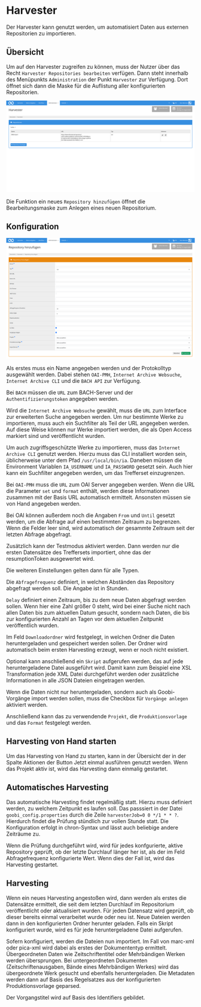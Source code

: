 # Harvester

Der Harvester kann genutzt werden, um automatisiert Daten aus externen Repositorien zu importieren. 

## Übersicht

Um auf den Harvester zugreifen zu können, muss der Nutzer über das Recht `Harvester Repositories bearbeiten` verfügen. Dann steht innerhalb des Menüpunkts `Administration` der Punkt `Harvester` zur Verfügung. Dort öffnet sich dann die Maske für die Auflistung aller konfigurierten Repositorien. 

![Liste der konfigurierten Repositorien in Goobi](screen1_de.png)

Die Funktion ein neues `Repository hinzufügen` öffnet die Bearbeitungsmaske zum Anlegen eines neuen Repositorium. 

## Konfiguration

![Bearbeitungsmaske zum hinzufügen von Repositorien](screen2_de.png)

Als erstes muss ein Name angegeben werden und der Protokolltyp ausgewählt werden. Dabei stehen `OAI-PMH`, `Internet Archive Websuche`, `Internet Archive CLI` und die `BACH API` zur Verfügung. 

Bei `BACH` müssen die `URL` zum BACH-Server und der `Authentifizierungstoken` angegeben werden.

Wird die `Internet Archive Websuche` gewählt, muss die `URL` zum Interface zur erweiterten Suche angegeben werden. Um nur bestimmte Werke zu importieren, muss auch ein Suchfilter als Teil der URL angegeben werden.
Auf diese Weise können nur Werke importiert werden, die als Open Access markiert sind und veröffentlicht wurden.

Um auch zugriffsgeschützte Werke zu importieren, muss das `Internet Archive CLI` genutzt werden. Hierzu muss das CLI installiert worden sein, üblicherweise unter dem Pfad `/usr/local/bin/ia`. Daneben müssen die Environment Variablen `IA_USERNAME` und `IA_PASSWORD` gesetzt sein. Auch hier kann ein Suchfilter angegeben werden, um das Trefferset einzugrenzen.

Bei `OAI-PMH` muss die `URL` zum OAI Server angegeben werden. Wenn die URL die Parameter `set` und `format` enthält, werden diese Informationen zusammen mit der Basis URL automatisch ermittelt. Ansonsten müssen sie von Hand angegeben werden.

Bei OAI können außerdem noch die Angaben `From` und `Until` gesetzt werden, um die Abfrage auf einen bestimmten Zeitraum zu begrenzen. Wenn die Felder leer sind, wird automatisch der gesammte Zeitraum seit der letzten Abfrage abgefragt.

Zusätzlich kann der Testmodus aktiviert werden. Dann werden nur die ersten Datensätze des Treffersets importiert, ohne das der resumptionToken ausgewertet wird.

Die weiteren Einstellungen gelten dann für alle Typen. 

Die `Abfragefrequenz` definiert, in welchen Abständen das Repository abgefragt werden soll. Die Angabe ist in Stunden.

`Delay` definiert einen Zeitraum, bis zu dem neue Daten abgefragt werden sollen. Wenn hier eine Zahl größer 0 steht, wird bei einer Suche nicht nach allen Daten bis zum aktuellen Datum gesucht, sondern nach Daten, die bis zur konfigurierten Anzahl an Tagen vor dem aktuellen Zeitpunkt veröffentlich wurden. 

Im Feld `Downloadordner` wird festgelegt, in welchen Ordner die Daten heruntergeladen und gespeichert werden sollen. Der Ordner wird automatisch beim ersten Harvesting erzeugt, wenn er noch nicht existiert.

Optional kann anschließend ein `Skript` aufgerufen werden, das auf jede heruntergeladene Datei ausgeführt wird. Damit kann zum Beispiel eine XSL Transformation jede XML Datei durchgeführt werden oder zusätzliche Informationen in alle JSON Dateien eingetragen werden.

Wenn die Daten nicht nur heruntergeladen, sondern auch als Goobi-Vorgänge import werden sollen, muss die Checkbox für `Vorgänge anlegen` aktiviert werden.

Anschließend kann das zu verwendende `Projekt`, die `Produktionsvorlage` und das `Format` festgelegt werden.

## Harvesting von Hand starten

Um das Harvesting von Hand zu starten, kann in der Übersicht der in der Spalte Aktionen der Button Jetzt einmal ausführen genutzt werden. Wenn das Projekt aktiv ist, wird das Harvesting dann einmalig gestartet.

## Automatisches Harvesting

Das automatische Harvesting findet regelmäßig statt. Hierzu muss definiert werden, zu welchem Zeitpunkt es laufen soll. Das passsiert in der Datei `goobi_config.properties` durch die Zeile `harvesterJob=0 0 */1 * * ?`. Hierdurch findet die Prüfung stündlich zur vollen Stunde statt. Die Konfiguration erfolgt in chron-Syntax und lässt auch beliebige andere Zeiträume zu.

Wenn die Prüfung durchgeführt wird, wird für jedes konfgurierte, aktive Repository geprüft, ob der letzte Durchlauf länger her ist, als der im Feld Abfragefrequenz konfigurierte Wert. Wenn dies der Fall ist, wird das Harvesting gestartet.

## Harvesting

Wenn ein neues Harvesting angestoßen wird, dann werden als erstes die Datensätze ermittelt, die seit dem letzten Durchlauf im Repositorium veröffentlicht oder aktualisiert wurden. Für jeden Datensatz wird geprüft, ob dieser bereits einmal verarbeitet wurde oder neu ist. Neue Dateien werden dann in den konfigurierten Ordner herunter geladen. Falls ein Skript konfiguriert wurde, wird es für jede heruntergeladene Datei aufgerufen.

Sofern konfiguriert, werden die Dateien nun importiert. Im Fall von marc-xml oder pica-xml wird dabei als erstes der Dokumententyp ermittelt. Übergeordneten Daten wie Zeitschriftentitel oder Mehrbändigen Werken werden übersprungen. Bei untergeordneten Dokumenten (Zeitschriftenausgaben, Bände eines Mehrbändigen Werkes) wird das übergeordnete Werk gesucht und ebenfalls heruntergeladen. Die Metadaten werden dann auf Basis des Regelsatzes aus der konfigurierten Produktionsvorlage geparsed. 

Der Vorgangstitel wird auf Basis des Identifiers gebildet.